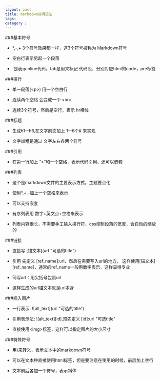 ```yaml
---
layout: post
title: markdown简明语法
tags:
category :
---
```


###基本符号

* *,-,+ 3个符号效果都一样，这3个符号被称为 Markdown符号

* 空白行表示另起一个段落

* `是表示inline代码，tab是用来标记 代码段，分别对应html的code，pre标签

###换行

* 单一段落(\<p>) 用一个空白行

* 连续两个空格 会变成一个 \<br>

* 连续3个符号，然后是空行，表示 hr横线

###标题

* 生成h1--h6,在文字前面加上 1--6个# 来实现

* 文字加粗是通过 文字左右各两个符号

###引用

* 在第一行加上 “>”和一个空格，表示代码引用，还可以嵌套

###列表

* 这个是markdown文件的主要表示方式，主题要点化

* 使用*,+,-加上一个空格来表示

* 可以支持嵌套

* 有序列表用 数字+英文点+空格来表示

* 列表内容很长，不需要手工输入换行符，css控制段落的宽度，会自动的缩放的

###链接

* 直接写 \[锚文本]\(url "可选的title")

* 引用 先定义 \[ref_name]:url，然后在需要写入url的地方， 这样使用[锚文本][ref_name]，通常的ref_name一般用数字表示，这样显得专业

* 简写url：用尖括号包裹url

* 这样生成的url锚文本就是url本身

###插入图片

* 一行表示: \!\[alt_text](url "可选的title")

* 引用表示法: \!\[alt_text][id],预先定义 [id]:url "可选title"

* 直接使用\<img>标签，这样可以指定图片的大小尺寸

###特殊符号

* 用\来转义，表示文本中的markdown符号

* 可以在文本种直接使用html标签，但是要注意在使用的时候，前后加上空行

* 文本前后各加一个符号，表示斜体